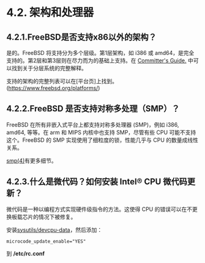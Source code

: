 # 4.2. 架构和处理器

## 4.2.1.FreeBSD是否支持x86以外的架构？ 

是的。FreeBSD 将支持分为多个层级。第1层架构，如 i386 或 amd64，是完全支持的。第2层和第3层则在尽力而为的基础上支持。在 [Committer's Guide.](https://docs.freebsd.org/en/articles/committers-guide/#archs) 中可以找到关于分层系统的完整解释。

支持的架构的完整列表可以在[平台页]上找到。(https://www.freebsd.org/platforms/)

## 4.2.2.FreeBSD 是否支持对称多处理（SMP）？

FreeBSD 在所有非嵌入式平台上都支持对称多处理器 (SMP)，例如 i386, amd64, 等等。在 arm 和 MIPS 内核中也支持 SMP，尽管有些 CPU 可能不支持这个。FreeBSD 的 SMP 实现使用了细粒度的锁，性能几乎与 CPU 的数量成线性关系。

[smp(4)](https://www.freebsd.org/cgi/man.cgi?query=smp&sektion=4&format=html)有更多细节。

## 4.2.3.什么是微代码？如何安装 Intel® CPU 微代码更新？

微代码是一种以编程方式实现硬件级指令的方法。这使得 CPU 的错误可以在不更换板载芯片的情况下被修复。

安装[sysutils/devcpu-data](https://cgit.freebsd.org/ports/tree/sysutils/devcpu-data/pkg-descr)，然后添加：

```
microcode_update_enable="YES"
```

到 **/etc/rc.conf**
